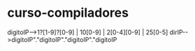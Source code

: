 # curso-compiladores

digitoIP-->1?[1-9]?[0-9] | 10[0-9] | 2[0-4][0-9] | 25[0-5]
dirIP-->digitoIP"."digitoIP"."digitoIP"."digitoIP
